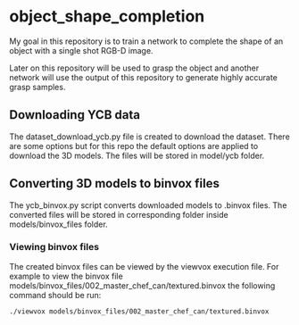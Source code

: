 # object_shape_completion
My goal in this repository is to train a network to complete the shape of an object with a single shot RGB-D image.

Later on this repository will be used to grasp the object and another network will use the output of this repository to generate highly accurate grasp samples.

## Downloading YCB data
The dataset_download_ycb.py file is created to download the dataset.
There are some options but for this repo the default options are applied to download the 3D models.
The files will be stored in model/ycb folder.

## Converting 3D models to binvox files
The ycb_binvox.py script converts downloaded models to .binvox files.
The converted files will be stored in corresponding folder inside models/binvox_files folder.

### Viewing binvox files
The created binvox files can be viewed by the viewvox execution file. 
For example to view the binvox file models/binvox_files/002_master_chef_can/textured.binvox the following command should be run:

`./viewvox models/binvox_files/002_master_chef_can/textured.binvox `